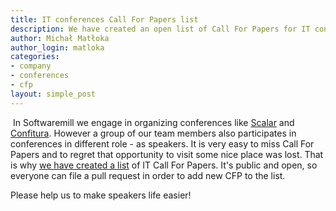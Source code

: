 ```yaml
---
title: IT conferences Call For Papers list
description: We have created an open list of Call For Papers for IT conferences
author: Michał Matłoka
author_login: matloka
categories:
- company
- conferences
- cfp
layout: simple_post
---
```

​
In Softwaremill we engage in organizing conferences like [Scalar](http://scalar-conf.com/) and [Confitura](http://confitura.pl/). However a group of our team members also participates in conferences in different role - as speakers. It is very easy to miss Call For Papers and to regret that opportunity to visit some nice place was lost. That is why [we have created a list](https://github.com/softwaremill/it-cfp-list) of IT Call For Papers. It's public and open, so everyone can file a pull request in order to add new CFP to the list. 

Please help us to make speakers life easier!
